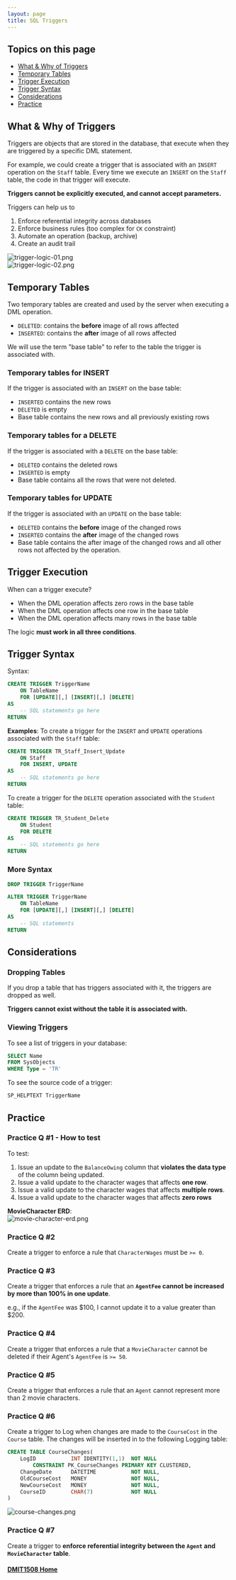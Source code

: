 ```yaml
---
layout: page
title: SQL Triggers
---
```


## Topics on this page
* [What & Why of Triggers](#whatwhy)
* [Temporary Tables](#temp)
* [Trigger Execution](#execute)
* [Trigger Syntax](#syntax)
* [Considerations](#considerations)
* [Practice](#practice)

## <a ID="whatwhy">What & Why of Triggers</a>
Triggers are objects that are stored in the database, that execute when they are triggered by a specific DML statement.

For example, we could create a trigger that is associated with an `INSERT` operation on the `Staff` table. Every time we execute an `INSERT` on the `Staff` table, the code in that trigger will execute.

**Triggers cannot be explicitly executed, and cannot accept parameters.**

Triggers can help us to
1. Enforce referential integrity across databases
2. Enforce business rules (too complex for `CK` constraint)
3. Automate an operation (backup, archive)
4. Create an audit trail

![trigger-logic-01.png](images/trigger-logic-01.png)<br>
![trigger-logic-02.png](images/trigger-logic-02.png)

## <a ID="temp">Temporary Tables</a>
Two temporary tables are created and used by the server when executing a DML operation.
* `DELETED`: contains the **before** image of all rows affected
* `INSERTED`: contains the **after** image of all rows affected

We will use the term "base table" to refer to the table the trigger is associated with.

### Temporary tables for INSERT
If the trigger is associated with an `INSERT` on the base table:
* `INSERTED` contains the new rows
* `DELETED` is empty
*  Base table contains the new rows and all previously existing rows

### Temporary tables for a DELETE
If the trigger is associated with a `DELETE` on the base table:
* `DELETED` contains the deleted rows
* `INSERTED` is empty
* Base table contains all the rows that were not deleted.

### Temporary tables for UPDATE
If the trigger is associated with an `UPDATE` on the base table:
* `DELETED` contains the **before** image of the changed rows
* `INSERTED` contains the **after** image of the changed rows
* Base table contains the after image of the changed rows and all other rows not affected by the operation.

## <a ID="execute">Trigger Execution</a>
When can a trigger execute?
* When the DML operation affects zero rows in the base table
* When the DML operation affects one row in the base table
* When the DML operation affects many rows in the base table

The logic **must work in all three conditions**.

## <a ID="syntax">Trigger Syntax</a>
Syntax:

```sql
CREATE TRIGGER TriggerName
    ON TableName
    FOR [UPDATE][,] [INSERT][,] [DELETE]
AS
    -- SQL statements go here
RETURN
```

**Examples**:
To create a trigger for the `INSERT` and `UPDATE` operations associated with the `Staff` table:

```sql
CREATE TRIGGER TR_Staff_Insert_Update
    ON Staff 
    FOR INSERT, UPDATE
AS
    -- SQL statements go here
RETURN
```

To create a trigger for the `DELETE` operation associated with the `Student` table:

```sql
CREATE TRIGGER TR_Student_Delete
    ON Student 
    FOR DELETE	
AS
    -- SQL statements go here
RETURN
```

### More Syntax

```sql
DROP TRIGGER TriggerName

ALTER TRIGGER TriggerName
    ON TableName
    FOR [UPDATE][,] [INSERT][,] [DELETE]	
AS
    -- SQL statements
RETURN
```

## <a ID="considerations">Considerations</a>
### Dropping Tables
If you drop a table that has triggers associated with it, the triggers are dropped as well.

**Triggers cannot exist without the table it is associated with.**

### Viewing Triggers
To see a list of triggers in your database:

```sql
SELECT Name 
FROM SysObjects 
WHERE Type = 'TR'
```

To see the source code of a trigger:

```sql
SP_HELPTEXT TriggerName
```

## <a ID="practice">Practice</a>
### Practice Q #1 - How to test
To test:
1. Issue an update to the `BalanceOwing` column that **violates the data type** of the column being updated.
2. Issue a valid update to the character wages that affects **one row**.
3. Issue a valid update to the character wages that affects **multiple rows**.
4. Issue a valid update to the character wages that affects **zero rows**

**MovieCharacter ERD**:<br>
![movie-character-erd.png](images/movie-character-erd.png)

### Practice Q #2
Create a trigger to enforce a rule that `CharacterWages` must be `>= 0`.

### Practice Q #3
Create a trigger that enforces a rule that an **`AgentFee` cannot be increased by more than 100% in one update**.

e.g., if the `AgentFee` was $100, I cannot update it to a value greater than $200.

### Practice Q #4
Create a trigger that enforces a rule that a `MovieCharacter` cannot be deleted if their Agent's `AgentFee` is `>= 50`.

### Practice Q #5
Create a trigger that enforces a rule that an `Agent` cannot represent more than 2 movie characters.

### Practice Q #6
Create a trigger to Log when changes are made to the `CourseCost` in the `Course` table. The changes will be inserted in to the following Logging table:

```sql
CREATE TABLE CourseChanges(
    LogID           INT IDENTITY(1,1)  NOT NULL
        CONSTRAINT PK_CourseChanges PRIMARY KEY CLUSTERED,
    ChangeDate      DATETIME           NOT NULL,
    OldCourseCost   MONEY              NOT NULL,
    NewCourseCost   MONEY              NOT NULL,
    CourseID        CHAR(7)            NOT NULL
)
```

![course-changes.png](images/course-changes.png)

### Practice Q #7
Create a trigger to **enforce referential integrity between the `Agent` and `MovieCharacter` table**.

#### [DMIT1508 Home](../)